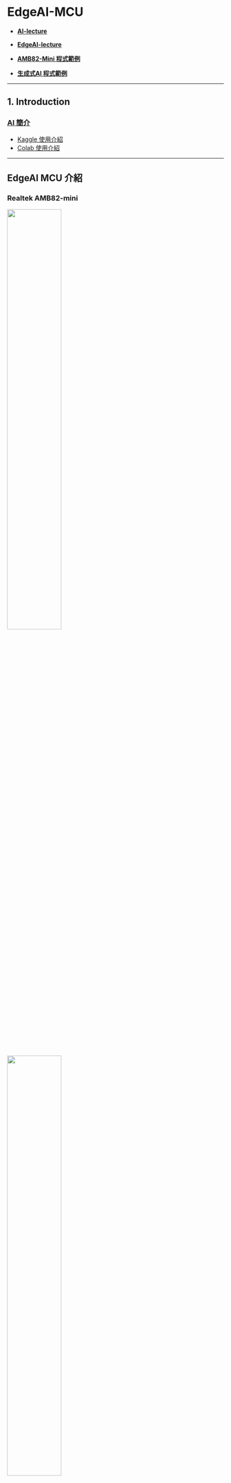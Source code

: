 # EdgeAI-MCU
* **[AI-lecture](https://rkuo2000.github.io/AI-course/)**
* **[EdgeAI-lecture](https://rkuo2000.github.io/EdgeAI-course/)**
  
* **[AMB82-Mini 程式範例](https://github.com/rkuo2000/Arduino/tree/master/examples/AMB82-MINI)**
* **[生成式AI 程式範例](https://github.com/rkuo2000/GenAI/)**

---
## 1. Introduction

### [AI 簡介](https://rkuo2000.github.io/AI-course/lecture/2023/12/01/AI-Brief.html)

* [Kaggle 使用介紹](https://rkuo2000.github.io/EdgeAI-course/lecture/2024/03/02/Kaggle-Tutorial.html)
* [Colab 使用介紹](https://steam.oxxostudio.tw/category/python/info/online-editor.html)

---
## EdgeAI MCU 介紹

### Realtek AMB82-mini
<p><img width="50%" height="50%" src="https://www.amebaiot.com/wp-content/uploads/2023/03/amb82_mini.png"></p>
<p><img width="50%" height="50%" src="https://github.com/rkuo2000/EdgeAI-MCU/blob/main/assets/AMB82-MINI_pinout.png?raw=true"></p>

#### [RTL8735B](https://www.amebaiot.com/en/amebapro2/):
32-bit Arm v8M, up to 500MHz, 768KB ROM, 512KB RAM, 16MB Flash (MCM embedded DDR2/DDR3L up to 128MB)<br>
802.11 a/b/g/n WiFi 2.4GHz/5GHz, BLE 5.1, *NN Engine 0.4 TOPS*, Crypto Engine, Audo Codec, ...<br>

* [Ameba Arduino](https://www.amebaiot.com/en/ameba-arduino-summary/)
* [Amebapro2 AMB82-mini Arduino Example Guides](https://www.amebaiot.com/en/amebapro2-amb82-mini-arduino-peripherals-examples)
* [Amebapro2 AMB82-mini Arduino getting started](https://www.amebaiot.com/en/amebapro2-amb82-mini-arduino-getting-started/)
* [Ameba AIoT 影片](https://www.youtube.com/@amebaiot7033)
* Preferences = https://raw.githubusercontent.com/ambiot/ambpro2_arduino/dev/Arduino_package/package_realtek_amebapro2_early_index.json<br>

[![](https://markdown-videos-api.jorgenkh.no/youtube/-jQDpDFX2ao)](https://youtu.be/-jQDpDFX2ao)

---
## 2. AMB82 Mini 範例練習

### 影像串流範例
[RTSP_VideoOnly]([https://github.com/rkuo2000/EdgeAI-MCU/blob/main/Arduino/AMB82-mini/](https://github.com/rkuo2000/Arduino/tree/master/examples/AMB82-MINI/RTSP_VideoOnly/)<br>

[![](https://markdown-videos-api.jorgenkh.no/youtube/OmAnWOmt6WQ)](https://youtu.be/OmAnWOmt6WQ)

### 人臉檢測範例
[RTSP_FaceDetection](https://github.com/rkuo2000/Arduino/tree/master/examples/AMB82-MINI/RTSP_FaceDetection/)
<iframe width="1024" height="576" src="https://www.youtube.com/embed/KD95JH6gVew" title="AMB82 Mini - 人臉檢測範例" frameborder="0" allow="accelerometer; autoplay; clipboard-write; encrypted-media; gyroscope; picture-in-picture; web-share" referrerpolicy="strict-origin-when-cross-origin" allowfullscreen></iframe>

### 人臉識別範例
[RTSP_FaceRecognition](https://github.com/rkuo2000/Arduino/tree/master/examples/AMB82-MINI/RTSP_FaceRecognition/)
<iframe width="1024" height="576" src="https://www.youtube.com/embed/GGOIQmMfeF8" title="AMB82 Mini - 人臉識別範例" frameborder="0" allow="accelerometer; autoplay; clipboard-write; encrypted-media; gyroscope; picture-in-picture; web-share" referrerpolicy="strict-origin-when-cross-origin" allowfullscreen></iframe>

### 音頻分類範例
[AudioClassification](https://github.com/rkuo2000/Arduino/tree/master/examples/AMB82-MINI/AudioClassification/)<br>
[YAMNet](https://codimd.mcl.math.ncu.edu.tw/s/hoOqEgBSf)<br>
<iframe width="1024" height="576" src="https://www.youtube.com/embed/oi8ML6aJcvI" title="AMB82 Mini - 音頻分類" frameborder="0" allow="accelerometer; autoplay; clipboard-write; encrypted-media; gyroscope; picture-in-picture; web-share" referrerpolicy="strict-origin-when-cross-origin" allowfullscreen></iframe>

### [音頻Loopback測試](https://www.amebaiot.com/en/amebapro2-arduino-audio-basic/)
[Audio_LoopbackTest](https://github.com/rkuo2000/Arduino/tree/master/examples/AMB82-MINI/Audio_LoopbackTest/)<br>

### 慣性感測範例
[IMU MPU6050-DMP6v12](https://github.com/rkuo2000/Arduino/tree/master/examples/AMB82-MINI/IMU_MPU6050_DMP6v12)<br>

### 紅外線測距
[IR_VL53L0X](https://github.com/rkuo2000/Arduino/tree/master/examples/AMB82-MINI/IR_VL53L0X)<br>

### 彩色TFTLCD
[TFTLCD_ILI9341](https://github.com/rkuo2000/Arduino/tree/master/examples/AMB82-MINI/TFTLCD_ILI9341)

---
## 3. EdgeAI Image Classification

### [Convolutional Neural Networks](https://rkuo2000.github.io/AI-course/lecture/2023/12/03/CNN.html) (卷積層神經網路介紹)

### [Image Classification](https://rkuo2000.github.io/AI-course/lecture/2023/12/04/Image-Classification.html) (影像分類介紹)

### AMB82 Mini 影像分類範例
[RTSP_ImageClassification.ino](https://github.com/rkuo2000/EdgeAI-MCU/blob/main/Arduino/AMB82-mini/RTSP_EmotionClassification/RTSP_EmotionClassification.ino)<br>

---
## 4. EdgeAI Object Detection

### [Object Detection](https://rkuo2000.github.io/AI-course/lecture/2023/12/05/Object-Detection.html) (物件檢測介紹)
### [Object Detection Exercises](https://rkuo2000.github.io/AI-course/lecture/2023/12/05/Object-Detection-Exercises.html) (物件檢測範例練習)

### [YOLOv7](https://github.com/WongKinYiu/yolov7)
[YOLOv7: Trainable bag-of-freebies sets new state-of-the-art for real-time object detectors](https://arxiv.org/abs/2207.02696)<br>
**Kaggle:** [https://www.kaggle.com/code/rkuo2000/yolov7](https://www.kaggle.com/code/rkuo2000/yolov7)<br>

### [YOLOv9](https://github.com/WongKinYiu/yolov9)
[YOLOv9: Learning What You Want to Learn Using Programmable Gradient Information](https://arxiv.org/abs/2402.13616)<br>
![](https://learnopencv.com/wp-content/uploads/2024/02/feature-1.gif)
**Kaggle:** [https://www.kaggle.com/code/rkuo2000/yolov9](https://www.kaggle.com/code/rkuo2000/yolov9)<br>

### AMB82 Mini 物件偵測範例
[RTSP_ObjectDetectionLoop](https://github.com/rkuo2000/Arduino/tree/master/examples/AMB82-MINI/RTSP_ObjectDetectionLoop)<br>
<iframe width="1024" height="576" src="https://www.youtube.com/embed/EvryVoQyqqk" title="AMB82 Mini -  物件偵測範例" frameborder="0" allow="accelerometer; autoplay; clipboard-write; encrypted-media; gyroscope; picture-in-picture; web-share" referrerpolicy="strict-origin-when-cross-origin" allowfullscreen></iframe>

### AMB82 Mini SD卡加載模型範例
[RTPS_ObjectDetection_AudioClassification.ino](https://github.com/rkuo2000/Arduino/tree/master/examples/AMB82-MINI/RTSP_ObjectDetection_AudioClassification/)<br>
<iframe width="1024" height="576" src="https://www.youtube.com/embed/cVvdnXiCAa4" title="AMB82 Mini - 使用SD 卡加載神經網絡模型" frameborder="0" allow="accelerometer; autoplay; clipboard-write; encrypted-media; gyroscope; picture-in-picture; web-share" referrerpolicy="strict-origin-when-cross-origin" allowfullscreen></iframe>

### Online NN Conversion Tool (客製化模型轉換工具)
<iframe width="1024" height="576" src="https://www.youtube.com/embed/6cHC2cOKgQk" title="AMB82 Mini - 綫上AI 模型轉換工具" frameborder="0" allow="accelerometer; autoplay; clipboard-write; encrypted-media; gyroscope; picture-in-picture; web-share" referrerpolicy="strict-origin-when-cross-origin" allowfullscreen></iframe>

---
## 5. EdgeAI with LLM
* [生成式AI 程式範例](https://github.com/rkuo2000/GenAI)<br>

### [Large Language Model](https://rkuo2000.github.io/AI-course/lecture/2024/03/21/LLM.html) (大型語言模型介紹)

### Text-to-Text (LLM 程式範例)
* [llm_server.py](https://github.com/rkuo2000/GenAI/blob/main/Text-to-Text/llm_server.py)
* [llm_client.py](https://github.com/rkuo2000/GenAI/blob/main/Text-to-Text/llm_client.py)

### AMB82 Mini - 語音辨識範例
* [AmebaPro2 whisper server](https://github.com/rkuo2000/Arduino/tree/master/examples/AMB82-MINI/src/AmebaPro2_whisper_server.py)
* [RecordMP4_HTTP_Post_Audio.ino](https://github.com/rkuo2000/Arduino/tree/master/examples/AMB82-MINI/RecordMP4_HTTP_Post_Audio/)

### AMB82 Mini - 語音交談範例
* [AmebaPro2 whisper llm_server](https://github.com/rkuo2000/Arduino/tree/master/examples/AMB82-MINI/src/AmebaPro2_whisper_llm_server.py)
* [RecordMP4_HTTP_Post_Audio.ino](hhttps://github.com/rkuo2000/Arduino/tree/master/examples/AMB82-MINI/RecordMP4_HTTP_Post_Audio/)

---
## 6. EdgeAI with VLM

### [Vision Language Model](https://rkuo2000.github.io/AI-course/lecture/2024/03/27/VLM.html) (視覺語言模型介紹)

### Image+Text
* [llava_server.py](https://github.com/rkuo2000/GenAI/blob/main/Image-to-Text/llava_server.py)
* [post_imgtxt.py](https://github.com/rkuo2000/GenAI/blob/main/Image-to-Text/post_imgtxt.py)

### Image+Audio
* [whisper_llava_server.py](https://github.com/rkuo2000/GenAI/blob/main/Image-to-Text/whisper_llava_server.py)
* [post_imgau.py](https://github.com/rkuo2000/GenAI/blob/main/Image-to-Text/post_imgau.py) 

### AMB82 Mini - 影像+語音交談範例
* [AmebaPro2_whisper_llava_server.py](https://github.com/rkuo2000/EdgeAI-MCU/blob/main/Arduino/AMB82-mini/src/AmebaPro2_whisper_llava_server.py)<br>
* [RecordMP4_CaptureJPG_HTTP_Post_AudioImage](https://github.com/rkuo2000/Arduino/tree/master/examples/AMB82-MINI/RecordMP4_CaptureJPG_HTTP_Post_AudioImage)

---
## EdgeAI Projects

### [Portable ChatGPT](https://github.com/rkuo2000/portable-ChatGPT)
[![](https://markdown-videos-api.jorgenkh.no/youtube/7rfmXPqyLF0)](https://youtu.be/7rfmXPqyLF0)


